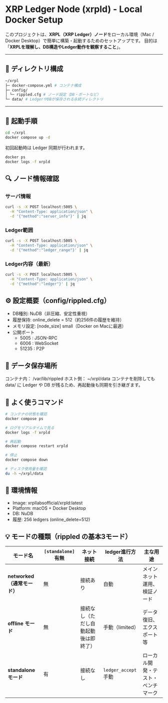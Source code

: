 # XRP Ledger Node (xrpld) - Local Docker Setup

このプロジェクトは、**XRPL（XRP Ledger）ノード**をローカル環境（Mac / Docker Desktop）で簡単に構築・起動するためのセットアップです。
目的は「**XRPLを理解し、DB構造やLedger動作を観察すること**」。

---

## 📁 ディレクトリ構成

```bash
~/xrpl
├─ docker-compose.yml # コンテナ構成
├─ config/
│ └─ rippled.cfg # ノード設定（DB・ポートなど）
└─ data/ # LedgerやDBが保存される永続ディレクトリ
```

---

## 🚀 起動手順

```bash
cd ~/xrpl
docker compose up -d
```

初回起動時は Ledger 同期が行われます。
```bash
docker ps
docker logs -f xrpld
```

## 🔍 ノード情報確認
### サーバ情報
```bash
curl -s -X POST localhost:5005 \
  -H "Content-Type: application/json" \
  -d '{"method":"server_info"}' | jq
```

### Ledger範囲
```bash
curl -s -X POST localhost:5005 \
  -H "Content-Type: application/json" \
  -d '{"method":"ledger_range"}' | jq
```

### Ledger内容（最新）
```bash
curl -s -X POST localhost:5005 \
  -H "Content-Type: application/json" \
  -d '{"method":"ledger"}' | jq
```

## ⚙️ 設定概要（config/rippled.cfg）
- DB種別: NuDB（非圧縮、安定性重視）
- 履歴保持: online_delete = 512（約256件の履歴を維持）
- メモリ設定: [node_size] small（Docker on Macに最適）
- 公開ポート
  - 5005 : JSON-RPC
  - 6006 : WebSocket
  - 51235 : P2P

## 💾 データ保存場所
コンテナ内： /var/lib/rippled
ホスト側： ~/xrpl/data
コンテナを削除しても data/ に Ledger や DB が残るため、再起動後も同期を引き継ぎます。

## 🧰 よく使うコマンド

```bash
# コンテナの状態を確認
docker compose ps

# ログをリアルタイムで見る
docker logs -f xrpld

# 再起動
docker compose restart xrpld

# 停止
docker compose down

# ディスク使用量を確認
du -h ~/xrpl/data
```

## 🧩 環境情報
- Image: xrpllabsofficial/xrpld:latest
- Platform: macOS + Docker Desktop
- DB: NuDB
- 履歴: 256 ledgers (online_delete=512)


## 💡 モードの種類（rippled の基本3モード）


| モード名 | `[standalone]` 有無 | ネット接続 | ledger進行方法 | 主な用途 |
|-----------|--------------------|-------------|----------------|-----------|
| **networked（通常モード）** | 無 | 接続あり | 自動 | メインネット運用、検証ノード |
| **offline モード** | 無 | 接続なし（ただし自動起動後は即終了） | 手動（limited） | データ復旧、エクスポート等 |
| **standalone モード** | 有 | 接続なし | `ledger_accept` 手動 | ローカル開発・テスト・ベンチマーク |
